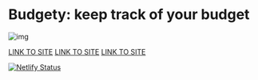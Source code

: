 # Budgety: keep track of your budget

![img](https://alltogether.swe.org/wp-content/uploads/2021/09/budget_header.jpg)

<!-- [LINK TO SITE](https://budgety-47.netlify.app/) -->

[LINK TO SITE](#)
[LINK TO SITE](#)
[LINK TO SITE](#)

[![Netlify Status](https://api.netlify.com/api/v1/badges/5f5a2525-c4e5-4a9d-9a98-05a78c309fd7/deploy-status)](https://app.netlify.com/sites/budgety-47/deploys)
